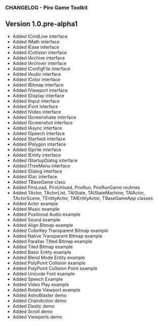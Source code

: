 ### CHANGELOG - Piro Game Toolkit
## Version 1.0.pre-alpha1
- Added ICmdLine interface
- Added IMath interface
- Added IEase interface
- Added ICollision interface
- Added IArchive interface
- Added IArchiver interface
- Added IConfigFile interface
- Added IAudio interface
- Added IColor interface
- Added IBitmap interface
- Added IViewport interface
- Added IDisplay interface
- Added IInput interface
- Added IFont interface
- Added IVideo interface
- Added IScreenshake interface
- Added IScreenshot interface
- Added IAsync interface
- Added ISpeech interface
- Added Starfield interface
- Added IPolygon interface
- Added ISprite interface
- Added IEntity interface
- Added IStartupDialog interface
- Added ITreeMenu interface
- Added IDialog interface
- Added IDac interface
- Added TBaseGame class
- Added PiroLoad, PiroUnload, PiroRun, PiroRunGame routines
- Added TActor, TActorList, TAIState, TAIStateMachine, TAIActor, TActorScene, TEntityActor, TAIEntityActor, TBaseGameApp classes
- Added Actor example
- Added Music example
- Added Positional Audio example
- Added Sound example
- Added Align Bitmap example
- Added ColorKey Transparent Bitmap example
- Added Native Transparent Bitmap example
- Added Parallax Titled Bitmap example
- Added Tiled Bitmap example
- Added Basic Entity example
- Added Blend Mode Entity example
- Added PolyPoint Collision example
- Added PolyPoint Collision Point example
- Added Unicode Font example
- Added Speech Example
- Added Video Play example
- Added Rotate Viewport example
- Added AstroBlaster demo
- Added ChainAction demo
- Added Elastic demo
- Added Scroll demo
- Added Viewports demo

